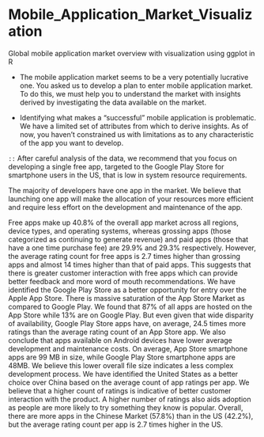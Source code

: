 # Mobile_Application_Market_Visualization
Global mobile application market overview with visualization using ggplot in R


  + The mobile application market seems to be a very potentially lucrative one. You asked us to develop a plan to enter mobile application market. To do this, we must help you to understand the market with insights derived by investigating the data available on the market.
  
  
  + Identifying what makes a “successful” mobile application is problematic. We have a limited set of attributes from which to derive insights. As of now, you haven’t constrained us with limitations as to any characteristic of the app you want to develop.
  
  
``::`` After careful analysis of the data, we recommend that you focus on developing a single free app, targeted to the Google Play Store for smartphone users in the US, that is low in system resource requirements.


  The majority of developers have one app in the market. We believe that launching one app will make the allocation of your resources more efficient and require less effort on the development and maintenance of the app.
  
 
  Free apps make up 40.8% of the overall app market across all regions, device types, and operating systems, whereas  grossing apps (those categorized as continuing to generate revenue) and paid apps (those that have a one time purchase fee) are 29.9% and 29.3% respectively. However, the average rating count for free apps is 2.7 times higher than grossing apps and almost 14 times higher than that of paid apps. This suggests that there is greater customer interaction with free apps which can provide better feedback and more word of mouth recommendations.
  We have identified the Google Play Store as a better opportunity for entry over the Apple App Store. There is massive saturation of the App Store Market as compared to Google Play. We found that 87% of all apps are hosted on the App Store while 13% are on Google Play. But even given that wide disparity of availability, Google Play Store apps have, on average, 24.5 times more ratings than the average rating count of an App Store app. We also conclude that apps available on Android devices have lower average development and maintenance costs. On average, App Store smartphone apps are 99 MB in size, while Google Play Store smartphone apps are 48MB. We believe this lower overall file size indicates a less complex development process.
  We have identified the United States as a better choice over China based on the average count of app ratings per app. We believe that a higher count of ratings is indicative of better customer interaction with the product. A higher number of ratings also aids adoption as people are more likely to try something they know is popular. Overall, there are more apps in the Chinese Market (57.8%) than in the US (42.2%), but the average rating count per app is 2.7 times higher in the US.

